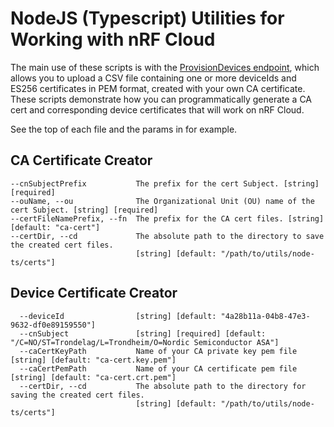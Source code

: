 # NodeJS (Typescript) Utilities for Working with nRF Cloud

The main use of these scripts is with the [ProvisionDevices endpoint](https://api.nrfcloud.com/v1#operation/ProvisionDevices), which allows you to upload a CSV file containing one or more deviceIds and ES256 certificates in PEM format, created with your own CA certificate. These scripts demonstrate how you can programmatically generate a CA cert and corresponding device certificates that will work on nRF Cloud.

See the top of each file and the params in for example.

## CA Certificate Creator
```
--cnSubjectPrefix           The prefix for the cert Subject. [string] [required]
--ouName, --ou              The Organizational Unit (OU) name of the cert Subject. [string] [required]
--certFileNamePrefix, --fn  The prefix for the CA cert files. [string] [default: "ca-cert"]
--certDir, --cd             The absolute path to the directory to save the created cert files. 
                            [string] [default: "/path/to/utils/node-ts/certs"]
```

## Device Certificate Creator
```
  --deviceId                [string] [default: "4a28b11a-04b8-47e3-9632-df0e89159550"]
  --cnSubject               [string] [required] [default: "/C=NO/ST=Trondelag/L=Trondheim/O=Nordic Semiconductor ASA"]
  --caCertKeyPath           Name of your CA private key pem file [string] [default: "ca-cert.key.pem"]
  --caCertPemPath           Name of your CA certificate pem file [string] [default: "ca-cert.crt.pem"]
  --certDir, --cd           The absolute path to the directory for saving the created cert files. 
                            [string] [default: "/path/to/utils/node-ts/certs"]
```                                                         